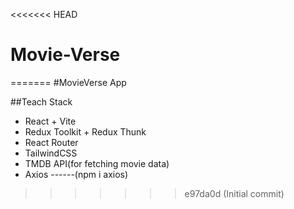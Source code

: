<<<<<<< HEAD
# Movie-Verse
=======
#MovieVerse App

##Teach Stack

- React + Vite
- Redux Toolkit + Redux Thunk
- React Router
- TailwindCSS
- TMDB API(for fetching movie data)
- Axios ------(npm i axios)
>>>>>>> e97da0d (Initial commit)
